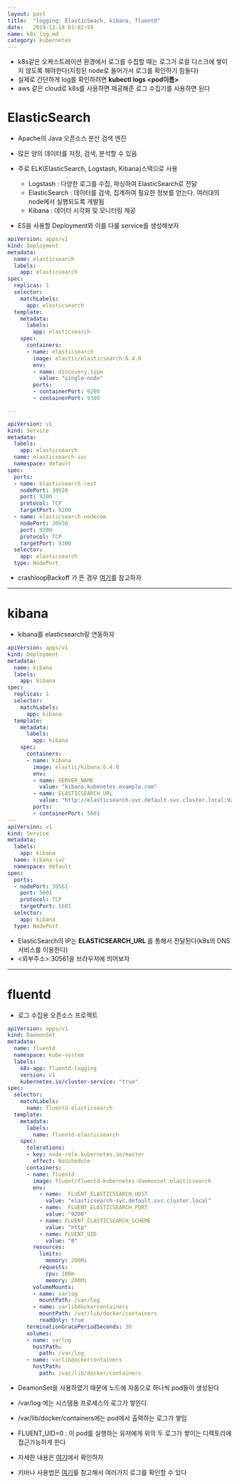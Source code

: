 ```yaml
---
layout: post
title:  "logging: ElasticSeach, kibana, fluentd"
date:   2019-12-18 01:02:59
name: k8s_log.md
category: kubernetes
---
```


- k8s같은 오케스트레이션 환경에서 로그를 수집할 때는 로그가 로컬 디스크에 쌓이지 않도록 해야한다(지정된 node로 들어가서 로그를 확인하기 힘들다)
- 실제로 간단하게 log를 확인하려면 **kubectl logs <pod이름>**
- aws 같은 cloud로 k8s를 사용하면 제공해준 로그 수집기를 사용하면 된다

ElasticSearch
=================

- Apache의 Java 오픈소스 분산 검색 엔진
- 많은 양의 데이터를 저장, 검색, 분석할 수 있음
- 주로 ELK(ElasticSearch, Logstash, Kibana)스택으로 사용
  - Logstash : 다양한 로그를 수집, 파싱하여 ElasticSearch로 전달
  - ElasticSearch : 데이터를 검색, 집계하여 필요한 정보를 얻는다. 여러대의 node에서 실행되도록 개발됨
  - Kibana : 데이터 시각화 및 모니터링 제공

- ES을 사용할 Deployment와 이를 다룰 service를 생성해보자

```yaml
apiVersion: apps/v1
kind: Deployment
metadata:
  name: elasticsearch
  labels:
    app: elasticsearch
spec:
  replicas: 1
  selector:
    matchLabels:
      app: elasticsearch
  template:
    metadata:
      labels:
        app: elasticsearch
    spec:
      containers:
      - name: elasticsearch
        image: elastic/elasticsearch:6.4.0
        env:
        - name: discovery.type
          value: "single-node"
        ports:
        - containerPort: 9200
        - containerPort: 9300

---

apiVersion: v1
kind: Service
metadata:
  labels:
    app: elasticsearch
  name: elasticsearch-svc
  namespace: default
spec:
  ports:
  - name: elasticsearch-rest
    nodePort: 30920
    port: 9200
    protocol: TCP
    targetPort: 9200
  - name: elasticsearch-nodecom
    nodePort: 30930
    port: 9300
    protocol: TCP
    targetPort: 9300  
  selector:
    app: elasticsearch
  type: NodePort
```

- crashloopBackoff 가 뜬 경우 [여기](https://managedkube.com/kubernetes/pod/failure/crashloopbackoff/k8sbot/troubleshooting/2019/02/12/pod-failure-crashloopbackoff.html)를 참고하자

- - -

kibana
======

- kibana를 elasticsearch랑 연동하자

```yml
apiVersion: apps/v1
kind: Deployment
metadata:
  name: kibana
  labels:
    app: kibana
spec:
  replicas: 1
  selector:
    matchLabels:
      app: kibana
  template:
    metadata:
      labels:
        app: kibana
    spec:
      containers:
      - name: kibana
        image: elastic/kibana:6.4.0
        env:
        - name: SERVER_NAME
          value: "kibana.kubenetes.example.com"
        - name: ELASTICSEARCH_URL
          value: "http://elasticsearch-svc.default.svc.cluster.local:9200"
        ports:
        - containerPort: 5601
---
apiVersion: v1
kind: Service
metadata:
  labels:
    app: kibana
  name: kibana-svc
  namespace: default
spec:
  ports:
  - nodePort: 30561
    port: 5601
    protocol: TCP
    targetPort: 5601
  selector:
    app: kibana
  type: NodePort
```

- ElasticSearch의 IP는 **ELASTICSEARCH_URL** 를 통해서 전달된다(k8s의 DNS서비스를 이용한다)
- <외부주소>:30561을 브라우저에 띄어보자

- - -

fluentd
=========

- 로그 수집용 오픈소스 프로젝트

```yml
apiVersion: apps/v1
kind: DaemonSet
metadata:
  name: fluentd
  namespace: kube-system
  labels:
    k8s-app: fluentd-logging
    version: v1
    kubernetes.io/cluster-service: "true"
spec:
  selector:
    matchLabels:
      name: fluentd-elasticsearch
  template:
    metadata:
      labels:
        name: fluentd-elasticsearch
    spec:
      tolerations:
      - key: node-role.kubernetes.io/master
        effect: NoSchedule
      containers:
      - name: fluentd
        image: fluent/fluentd-kubernetes-daemonset:elasticsearch
        env:
          - name:  FLUENT_ELASTICSEARCH_HOST
            value: "elasticsearch-svc.default.svc.cluster.local"
          - name:  FLUENT_ELASTICSEARCH_PORT
            value: "9200"
          - name: FLUENT_ELASTICSEARCH_SCHEME
            value: "http"
          - name: FLUENT_UID
            value: "0"
        resources:
          limits:
            memory: 200Mi
          requests:
            cpu: 100m
            memory: 200Mi
        volumeMounts:
        - name: varlog
          mountPath: /var/log
        - name: varlibdockercontainers
          mountPath: /var/lib/docker/containers
          readOnly: true
      terminationGracePeriodSeconds: 30
      volumes:
      - name: varlog
        hostPath:
          path: /var/log
      - name: varlibdockercontainers
        hostPath:
          path: /var/lib/docker/containers
```

- DeamonSet을 사용하였기 때문에 노드에 자동으로 하나씩 pod들이 생성된다
- /var/log 에는 시스템용 프로세스의 로그가 쌓인다.
- /var/lib/docker/containers에는 pod에서 출력하는 로그가 쌓임
- FLUENT_UID=0 : 이 pod를 실행하는 유저에게 위의 두 로그가 쌓이는 디렉토리에 접근가능하게 한다
- 자세한 내용은 [여기](https://kubernetes.io/ko/docs/concepts/workloads/controllers/daemonset/)에서 확인하자

- 키바나 사용법은 [여기](https://www.elastic.co/guide/kr/kibana/current/getting-started.html)를 참고해서 여러가지 로그를 확인할 수 있다
